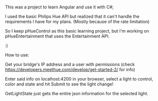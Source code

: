 This was a project to learn Angular and use it with C#; 

I used the basic Philips Hue API but realized that it can't handle the requirements I have for my plans. (Mostly because of the rate limitation)

So I keep pHueControl as this basic learning project, but I'm working on pHueEntertainment that uses the Entertainment API.

:)


How to use:

Get your bridge's IP address and a user with permissions (check https://developers.meethue.com/develop/get-started-2/ for info) 

Enter said info on localhost:4200 in your browser, select a light to control, color and state and hit Submit to see the light change!

GetLightState just gets the entire json information for the selected light.
